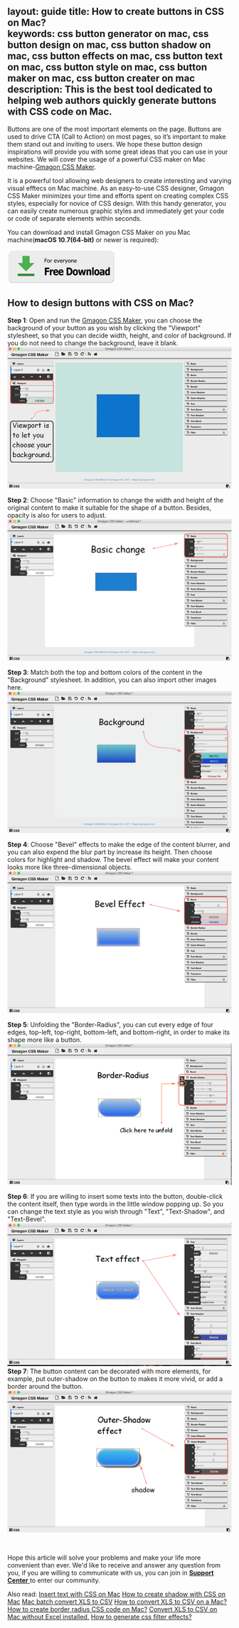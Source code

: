 layout: guide
title: How to create buttons in CSS on Mac?  
keywords: css button generator on mac, css button design on mac, css button shadow on mac, css button effects on mac, css button text on mac, css button style on mac, css button maker on mac, css button creater on mac
description: This is the best tool dedicated to helping web authors quickly generate buttons with CSS code on Mac. 
---

Buttons are one of the most important elements on the page. Buttons are used to drive CTA (Call to Action) on most pages, so it’s important to make them stand out and inviting to users. We hope these button design inspirations will provide you with some great ideas that you can use in your websites. We will cover the usage of a powerful CSS maker on Mac machine-<a href="https://gmagon.com/products/store/gmagon_css_maker/" target="_blank" rel="noopener">Gmagon CSS Maker</a>. 

It is a powerful tool allowing web designers to create interesting and varying visual efftecs on Mac machine. As an easy-to-use CSS designer, Gmagon CSS Maker minimizes your time and efforts spent on creating complex CSS styles, especially for novice of CSS design. With this handy generator, you can easily create numerous graphic styles and immediately get your code or code of separate elements within seconds.

You can download and install Gmagon CSS Maker on you Mac machine(**macOS 10.7(64-bit)** or newer is required):

<a href="../products/store/gmagon_css_maker/download.html" target="_blank" rel="noopener"> <img src="../asset/images/free-download.png"> </a>
<br>


## How to design buttons with CSS on Mac? 
**Step 1**: Open and run the <a href="https://gmagon.com/products/store/gmagon_css_maker/" target="_blank" rel="noopener">Gmagon CSS Maker</a>, you can choose the background of your button as you wish by clicking the "Viewport" stylesheet, so that you can decide width, height, and color of background. If you do not need to change the background, leave it blank.
![](img/css-maker-button-step1.png)

**Step 2**: Choose "Basic" information to change the width and height of the original content to make it suitable for the shape of a button. Besides, opacity is also for users to adjust. 
![](img/css-maker-button-step2.png)

**Step 3**: Match both the top and bottom colors of the content in the "Background" stylesheet. In addition, you can also import other images here.
![](img/css-maker-button-step3.png)

**Step 4**: Choose "Bevel" effects to make the edge of the content blurrer, and you can also expend the blur part by increase its height. Then choose colors for highlight and shadow. The bevel effect will make your content looks more like three-dimensional objects.
![](img/css-maker-button-step4.png)

**Step 5**: Unfolding the "Border-Radius", you can cut every edge of four edges, top-left, top-right, bottom-left, and bottom-right, in order to make its shape more like a button. 
![](img/css-maker-button-step5.png)

**Step 6**: If you are willing to insert some texts into the button, double-click the content itself, then type words in the little window popping up. So you can change the text style as you wish through "Text", "Text-Shadow", and "Text-Bevel".
![](img/css-maker-button-step6.png)
**Step 7**: The button content can be decorated with more elements, for example, put outer-shadow on the button to makes it more vivid, or add a border around the button.  
![](img/css-maker-button-step7.png)

<br>


Hope this article will solve your problems and make your life more convenient than ever. We'd like to receive and answer any question from you, if you are willing to communicate with us, you can join in <a href="https://gitter.im/Gmagon/support" target="_blank"> <strong>Support Center</strong> </a> to enter our community. 



Also read:
<a href="https://gmagon.com/guide/insert-text-with-css-mac.html" target="_blank" rel="noopener">Insert text with CSS on Mac</a>
<a href="https://gmagon.com/guide/create-shadow-using-css-mac.html" target="_blank" rel="noopener">How to create shadow with CSS on Mac</a>
<a href="https://gmagon.com/guide/mac-batch-convert-xls-to-csv.html" target="_blank" rel="noopener">Mac batch convert XLS to CSV</a>
<a href="https://gmagon.com/guide/convert-xls-to-csv-on-mac.html" target="_blank" rel="noopener">How to convert XLS to CSV on a Mac?</a>
<a href="https://gmagon.com/guide/create-border-radius-css-mac.html" target="_blank" rel="noopener">How to create border radius CSS code on Mac?</a>
<a href="https://gmagon.com/guide/convert-xls-on-mac-without-excel.html" target="_blank" rel="noopener">Convert XLS to CSV on Mac without Excel installed.</a>
<a href="https://gmagon.com/guide/generate-css-filter-effects.html" target="_blank" rel="noopener">How to generate css filter effects?</a>
